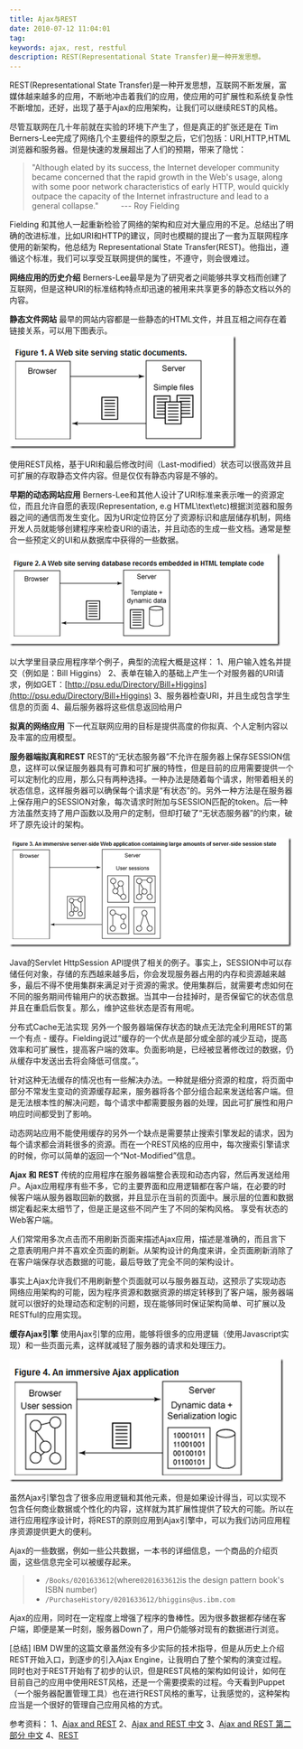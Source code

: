 ```yaml
---
title: Ajax与REST
date: 2010-07-12 11:04:01
tag: 
keywords: ajax, rest, restful
description: REST(Representational State Transfer)是一种开发思想。
---
```


REST(Representational State Transfer)是一种开发思想，互联网不断发展，富媒体越来越多的应用，不断地冲击着我们的应用，使应用的可扩展性和系统复杂性不断增加，还好，出现了基于Ajax的应用架构，让我们可以继续REST的风格。

尽管互联网在几十年前就在实验的环境下产生了，但是真正的扩张还是在 Tim Berners-Lee完成了网络几个主要组件的原型之后，它们包括：URI,HTTP,HTML 浏览器和服务器。但是快速的发展超出了人们的预期，带来了隐忧：

> "Although elated by its success, the Internet developer community became concerned that the rapid growth in the Web's usage, along with some poor network characteristics of early HTTP, would quickly outpace the capacity of the Internet infrastructure and lead to a general collapse."          --- Roy Fielding

Fielding 和其他人一起重新检验了网络的架构和应对大量应用的不足。总结出了明确的改进标准，比如URI和HTTP的建议，同时也模糊的提出了一套为互联网程序使用的新架构，他总结为 Representational State Transfer(REST)。他指出，遵循这个标准，我们可以享受互联网提供的属性，不遵守，则会很难过。

**网络应用的历史介绍**
Berners-Lee最早是为了研究者之间能够共享文档而创建了互联网，但是这种URI的标准结构特点却迅速的被用来共享更多的静态文档以外的内容。

**静态文件网站**
最早的网站内容都是一些静态的HTML文件，并且互相之间存在着链接关系，可以用下图表示。
![](./20100712-ajax-and-rest/image_thumb.png)

使用REST风格，基于URI和最后修改时间（Last-modified）状态可以很高效并且可扩展的存取静态文件内容。但是仅仅有静态内容是不够的。

**早期的动态网站应用**
Berners-Lee和其他人设计了URI标准来表示唯一的资源定位，而且允许自愿的表现(Representation, e.g HTML\text\etc)根据浏览器和服务器之间的通信而发生变化。因为URI定位符区分了资源标识和底层储存机制，网络开发人员就能够创建程序来检查URI的语法，并且动态的生成一些文档。通常是整合一些预定义的UI和从数据库中获得的一些数据。

![](./20100712-ajax-and-rest/image_thumb_1.png)

以大学里目录应用程序举个例子，典型的流程大概是这样：
1、用户输入姓名并提交（例如是：Bill Higgins）
2、表单在输入的基础上产生一个对服务器的URI请求，例如GET：[http://psu.edu/Directory/Bill+Higgins](http://psu.edu/Directory/Bill+Higgins)
3、服务器检查URI，并且生成包含学生信息的页面
4、最后服务器将这些信息返回给用户

**拟真的网络应用**
下一代互联网应用的目标是提供高度的你拟真、个人定制内容以及丰富的应用模型。

**服务器端拟真和REST**
REST的“无状态服务器”不允许在服务器上保存SESSION信息，这样可以保证服务器具有可靠和可扩展的特性，但是目前的应用需要提供一个可以定制化的应用，那么只有两种选择。一种办法是随着每个请求，附带着相关的状态信息，这样服务器可以确保每个请求是“有状态”的。另外一种方法是在服务器上保存用户的SESSION对象，每次请求时附加与SESSION匹配的token。后一种方法虽然支持了用户函数以及用户的定制，但却打破了“无状态服务器”的约束，破坏了原先设计的架构。

![](./20100712-ajax-and-rest/image_thumb_2.png)

Java的Servlet HttpSession API提供了相关的例子。事实上，SESSION中可以存储任何对象，存储的东西越来越多后，你会发现服务器占用的内存和资源越来越多，最后不得不使用集群来满足对于资源的需求。使用集群后，就需要考虑如何在不同的服务期间传输用户的状态数据。当其中一台挂掉时，是否保留它的状态信息并且在重启后恢复。那么，维护这些状态是否有用呢。

分布式Cache无法实现
另外一个服务器端保存状态的缺点无法完全利用REST的第一个有点 - 缓存。Fielding说过“缓存的一个优点是部分或全部的减少互动，提高效率和可扩展性，提高客户端的效率。负面影响是，已经被显著修改过的数据，仍从缓存中发送出去将会降低可信度。”。

针对这种无法缓存的情况也有一些解决办法。一种就是细分资源的粒度，将页面中部分不常发生变动的资源缓存起来，服务器将各个部分组合起来发送给客户端。但是无法根本性的解决问题，每个请求中都需要服务器的处理，因此可扩展性和用户响应时间都受到了影响。

动态网站应用不能使用缓存的另外一个缺点是需要禁止搜索引擎发起的请求，因为每个请求都会消耗很多的资源。而在一个REST风格的应用中，每次搜索引擎请求的时候，你可以简单的返回一个“Not-Modified”信息。

**Ajax 和 REST**
传统的应用程序在服务器端整合表现和动态内容，然后再发送给用户。Ajax应用程序有些不多，它的主要界面和应用逻辑都在客户端，在必要的时候客户端从服务器取回新的数据，并且显示在当前的页面中。展示层的位置和数据绑定看起来太细节了，但是正是这些不同产生了不同的架构风格。
享受有状态的Web客户端。

人们常常用多次点击而不用刷新页面来描述Ajax应用，描述是准确的，而且言下之意表明用户并不喜欢全页面的刷新。从架构设计的角度来讲，全页面刷新消除了在客户端保存状态数据的可能，最后导致了完全不同的架构设计。

事实上Ajax允许我们不用刷新整个页面就可以与服务器互动，这预示了实现动态网络应用架构的可能，因为程序资源和数据资源的绑定转移到了客户端，服务器端就可以很好的处理动态和定制的问题，现在能够同时保证架构简单、可扩展以及RESTful的应用实现。

**缓存Ajax引擎**
使用Ajax引擎的应用，能够将很多的应用逻辑（使用Javascript实现）和一些页面元素，这样就减轻了服务器的请求和处理压力。

![](./20100712-ajax-and-rest/image_thumb_3.png)

虽然Ajax引擎包含了很多应用逻辑和其他元素，但是如果设计得当，可以实现不包含任何商业数据或个性化的内容，这样就为其扩展性提供了较大的可能。所以在进行应用程序设计时，将REST的原则应用到Ajax引擎中，可以为我们访问应用程序资源提供更大的便利。

Ajax的一些数据，例如一些公共数据，一本书的详细信息，一个商品的介绍页面，这些信息完全可以被缓存起来。

> * ```/Books/0201633612```(where```0201633612```is the design pattern book's ISBN number)
> * ```/PurchaseHistory/0201633612/bhiggins@us.ibm.com```


Ajax的应用，同时在一定程度上增强了程序的鲁棒性。因为很多数据都存储在客户端，即便是某一时刻，服务器Down了，用户仍能够对现有的数据进行浏览。

[总结]
IBM DW里的这篇文章虽然没有多少实际的技术指导，但是从历史上介绍REST开始入口，到逐步的引入Ajax Engine，让我明白了整个架构的演变过程。同时也对于REST开始有了初步的认识，但是REST风格的架构如何设计，如何在目前自己的应用中使用REST风格，还是一个需要摸索的过程。今天看到Puppet（一个服务器配置管理工具）也在进行REST风格的重写，让我感觉的，这种架构应当是一个很好的管理自己应用风格的方式。


参考资料：
1、[Ajax and REST](http://www.ibm.com/developerworks/xml/library/wa-ajaxarch/)
2、[Ajax and REST 中文](https://www.ibm.com/developerworks/cn/web/wa-ajaxarch/)
3、[Ajax and REST 第二部分 中文](http://www.ibm.com/developerworks/cn/web/wa-ajaxarch2.html)
4、[REST](http://zh.wikipedia.org/zh-cn/REST)












